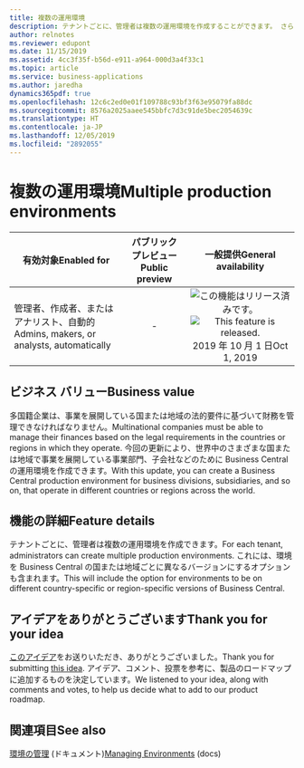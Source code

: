 ```yaml
---
title: 複数の運用環境
description: テナントごとに、管理者は複数の運用環境を作成することができます。 さらに、テナント環境は、異なる国/地域のバージョンを基にすることができます。
author: relnotes
ms.reviewer: edupont
ms.date: 11/15/2019
ms.assetid: 4cc3f35f-b56d-e911-a964-000d3a4f33c1
ms.topic: article
ms.service: business-applications
ms.author: jaredha
dynamics365pdf: true
ms.openlocfilehash: 12c6c2ed0e01f109788c93bf3f63e95079fa88dc
ms.sourcegitcommit: 8576a2025aaee545bbfc7d3c91de5bec2054639c
ms.translationtype: HT
ms.contentlocale: ja-JP
ms.lasthandoff: 12/05/2019
ms.locfileid: "2892055"
---
```

# <a name="multiple-production-environments"></a><span data-ttu-id="328f8-104">複数の運用環境</span><span class="sxs-lookup"><span data-stu-id="328f8-104">Multiple production environments</span></span>


| <span data-ttu-id="328f8-105">有効対象</span><span class="sxs-lookup"><span data-stu-id="328f8-105">Enabled for</span></span>    |  <span data-ttu-id="328f8-106">パブリック プレビュー</span><span class="sxs-lookup"><span data-stu-id="328f8-106">Public preview</span></span> | <span data-ttu-id="328f8-107">一般提供</span><span class="sxs-lookup"><span data-stu-id="328f8-107">General availability</span></span> | 
| ---------- | :----------: |:----------: |
|<span data-ttu-id="328f8-108">管理者、作成者、またはアナリスト、自動的</span><span class="sxs-lookup"><span data-stu-id="328f8-108">Admins, makers, or analysts, automatically</span></span>|-| <span data-ttu-id="328f8-109">![この機能はリリース済みです。](/dynamics365-release-plan/media/green-checkmark.png "この機能はリリース済みです。")</span><span class="sxs-lookup"><span data-stu-id="328f8-109">![This feature is released.](/dynamics365-release-plan/media/green-checkmark.png "This feature is released.")</span></span> <span data-ttu-id="328f8-110">2019 年 10 月 1 日</span><span class="sxs-lookup"><span data-stu-id="328f8-110">Oct 1, 2019</span></span>|


## <a name="business-value"></a><span data-ttu-id="328f8-111">ビジネス バリュー</span><span class="sxs-lookup"><span data-stu-id="328f8-111">Business value</span></span>
<!-- bv start -->
<span data-ttu-id="328f8-112">多国籍企業は、事業を展開している国または地域の法的要件に基づいて財務を管理できなければなりません。</span><span class="sxs-lookup"><span data-stu-id="328f8-112">Multinational companies must be able to manage their finances based on the legal requirements in the countries or regions in which they operate.</span></span> <span data-ttu-id="328f8-113">今回の更新により、世界中のさまざまな国または地域で事業を展開している事業部門、子会社などのために Business Central の運用環境を作成できます。</span><span class="sxs-lookup"><span data-stu-id="328f8-113">With this update, you can create a Business Central production environment for business divisions, subsidiaries, and so on, that operate in different countries or regions across the world.</span></span>
<!-- bv end -->



## <a name="feature-details"></a><span data-ttu-id="328f8-114">機能の詳細</span><span class="sxs-lookup"><span data-stu-id="328f8-114">Feature details</span></span>
<!--feature detail start -->
<span data-ttu-id="328f8-115">テナントごとに、管理者は複数の運用環境を作成できます。</span><span class="sxs-lookup"><span data-stu-id="328f8-115">For each tenant, administrators can create multiple production environments.</span></span> <span data-ttu-id="328f8-116">これには、環境を Business Central の国または地域ごとに異なるバージョンにするオプションも含まれます。</span><span class="sxs-lookup"><span data-stu-id="328f8-116">This will include the option for environments to be on different country-specific or region-specific versions of Business Central.</span></span>
<!--feature detail end -->









## <a name="thank-you-for-your-idea"></a><span data-ttu-id="328f8-117">アイデアをありがとうございます</span><span class="sxs-lookup"><span data-stu-id="328f8-117">Thank you for your idea</span></span>
<span data-ttu-id="328f8-118">[このアイデア](https://experience.dynamics.com/ideas/idea/?ideaid=fc1a25e3-68e6-e811-a140-0003ff68b41e)をお送りいただき、ありがとうございました。</span><span class="sxs-lookup"><span data-stu-id="328f8-118">Thank you for submitting [this idea](https://experience.dynamics.com/ideas/idea/?ideaid=fc1a25e3-68e6-e811-a140-0003ff68b41e).</span></span> <span data-ttu-id="328f8-119">アイデア、コメント、投票を参考に、製品のロードマップに追加するものを決定しています。</span><span class="sxs-lookup"><span data-stu-id="328f8-119">We listened to your idea, along with comments and votes, to help us decide what to add to our product roadmap.</span></span>

## <a name="see-also"></a><span data-ttu-id="328f8-120">関連項目</span><span class="sxs-lookup"><span data-stu-id="328f8-120">See also</span></span>

<span data-ttu-id="328f8-121">[環境の管理](https://docs.microsoft.com/dynamics365/business-central/dev-itpro/administration/tenant-admin-center-environments) (ドキュメント)</span><span class="sxs-lookup"><span data-stu-id="328f8-121">[Managing Environments](https://docs.microsoft.com/dynamics365/business-central/dev-itpro/administration/tenant-admin-center-environments) (docs)</span></span>
